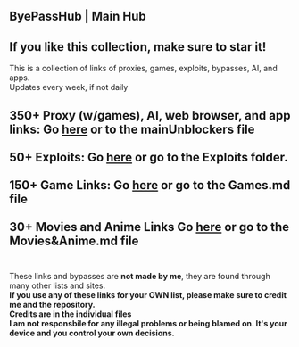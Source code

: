 ## ByePassHub | Main Hub
## If you like this collection, make sure to star it!

This is a collection of links of proxies, games, exploits, bypasses, AI, and apps.  <br>
Updates every week, if not daily

**350+ Proxy (w/games), AI, web browser, and app links:** Go [here](https://github.com/wea-f/ByePassHub/blob/main/mainUnblockers.md) or to the mainUnblockers file<br> <br>
**50+ Exploits:** Go [here](https://github.com/wea-f/ByePassHub/tree/main/Exploits) or go to the Exploits folder. <br><br>
**150+ Game Links:** Go [here](https://github.com/wea-f/ByePassHub/blob/main/Games.md) or go to the Games.md file <br><br>
**30+ Movies and Anime Links** Go [here](https://github.com/wea-f/ByePassHub/blob/main/Movies%26Anime.md) or go to the Movies&Anime.md file <br><br>
---

These links and bypasses are **not made by me**, they are found through many other lists and sites. <br>
**If you use any of these links for your OWN list, please make sure to credit me and the repository.** <br>
**Credits are in the individual files** <br>
**I am not responsbile for any illegal problems or being blamed on. It's your device and you control your own decisions.**
